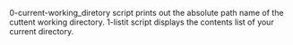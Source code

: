 0-current-working_diretory script prints out the absolute path name of the cuttent working directory.
1-listit script displays the contents list of your current directory.
